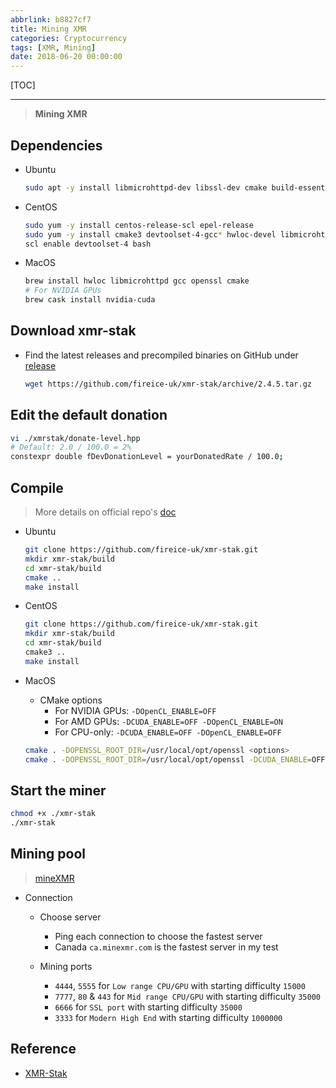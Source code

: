 ```yaml
---
abbrlink: b8827cf7
title: Mining XMR
categories: Cryptocurrency
tags: [XMR, Mining]
date: 2018-06-20 00:00:00
---
```


[TOC]
<!-- toc -->

---

> **Mining XMR**

## Dependencies

- Ubuntu

    ```sh
    sudo apt -y install libmicrohttpd-dev libssl-dev cmake build-essential libhwloc-dev
    ```

- CentOS

    ```sh
    sudo yum -y install centos-release-scl epel-release
    sudo yum -y install cmake3 devtoolset-4-gcc* hwloc-devel libmicrohttpd-devel openssl-devel make
    scl enable devtoolset-4 bash
    ```

- MacOS

    ```sh
    brew install hwloc libmicrohttpd gcc openssl cmake
    # For NVIDIA GPUs
    brew cask install nvidia-cuda 
    ```

## Download xmr-stak

- Find the latest releases and precompiled binaries on GitHub under [release](https://github.com/fireice-uk/xmr-stak/releases)

    ```bash
    wget https://github.com/fireice-uk/xmr-stak/archive/2.4.5.tar.gz
    ```

## Edit the default donation

```bash
vi ./xmrstak/donate-level.hpp
# Default: 2.0 / 100.0 = 2%
constexpr double fDevDonationLevel = yourDonatedRate / 100.0; 
```

## Compile

> More details on official repo's [doc](https://github.com/fireice-uk/xmr-stak/tree/master/doc)

- Ubuntu

    ```sh
    git clone https://github.com/fireice-uk/xmr-stak.git
    mkdir xmr-stak/build
    cd xmr-stak/build
    cmake ..
    make install
    ```

- CentOS

    ```sh
    git clone https://github.com/fireice-uk/xmr-stak.git
    mkdir xmr-stak/build
    cd xmr-stak/build
    cmake3 ..
    make install
    ```

- MacOS
    - CMake options
        - For NVIDIA GPUs: `-DOpenCL_ENABLE=OFF`
        - For AMD GPUs: `-DCUDA_ENABLE=OFF -DOpenCL_ENABLE=ON`
        - For CPU-only: `-DCUDA_ENABLE=OFF -DOpenCL_ENABLE=OFF`

    ```sh
    cmake . -DOPENSSL_ROOT_DIR=/usr/local/opt/openssl <options>
    cmake . -DOPENSSL_ROOT_DIR=/usr/local/opt/openssl -DCUDA_ENABLE=OFF -DOpenCL_ENABLE=ON
    ```

## Start the miner

```sh
chmod +x ./xmr-stak
./xmr-stak
```

## Mining pool

> [mineXMR](https://www.minexmr.com/)

- Connection
    - Choose server
        - Ping each connection to choose the fastest server
        - Canada `ca.minexmr.com` is the fastest server in my test

    - Mining ports
        - `4444`, `5555` for `Low range CPU/GPU` with starting difficulty `15000` 
        - `7777`, `80` & `443` for `Mid range CPU/GPU` with starting difficulty `35000`
        - `6666` for `SSL port` with starting difficulty `35000`
        - `3333` for `Modern High End` with starting difficulty `1000000`


## Reference

- [XMR-Stak](https://github.com/fireice-uk/xmr-stak)

